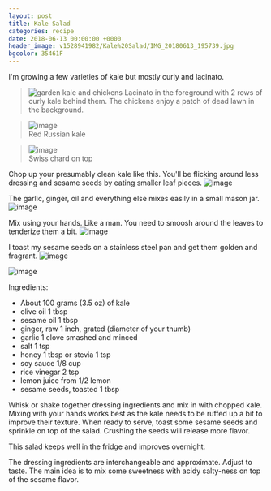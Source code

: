 ```yaml
---  
layout: post  
title: Kale Salad  
categories: recipe  
date: 2018-06-13 00:00:00 +0000  
header_image: v1528941982/Kale%20Salad/IMG_20180613_195739.jpg  
bgcolor: 35461F  
---    
```

 I'm growing a few varieties of kale but mostly curly and lacinato.

>![garden kale and chickens](http://res.cloudinary.com/brauntrutta/image/upload/c_scale,w_1250/v1528942079/Kale%20Salad/IMG_20180613_192758.jpg)
>Lacinato in the foreground with 2 rows of curly kale behind them. The chickens enjoy a patch of dead lawn in the background.
 
>![image](http://res.cloudinary.com/brauntrutta/image/upload/c_scale,e_auto_saturation,w_1250,z_1.6/v1528941917/Kale%20Salad/IMG_20180613_192814.jpg)  
>Red Russian kale

>![image](http://res.cloudinary.com/brauntrutta/image/upload/c_scale,e_auto_saturation,w_1250/v1528941809/Kale%20Salad/IMG_20180613_193215.jpg)  
  >Swiss chard on top
  
 Chop up your presumably clean kale like this. You'll be flicking around less dressing and sesame seeds by eating smaller leaf pieces.
![image](http://res.cloudinary.com/brauntrutta/image/upload/c_scale,w_1250/v1528942155/Kale%20Salad/MVIMG_20180613_200123.jpg)  

The garlic, ginger, oil and everything else mixes easily in a small mason jar.
![image](http://res.cloudinary.com/brauntrutta/image/upload/c_scale,w_1200/v1529521583/Kale%20Salad/IMG_20180619_211547.jpg)

Mix using your hands. Like a man. You need to smoosh around the leaves to tenderize them a bit.
![image](http://res.cloudinary.com/brauntrutta/image/upload/c_scale,w_1200/v1529521584/Kale%20Salad/IMG_20180619_212143.jpg)

I toast my sesame seeds on a stainless steel pan and get them golden and fragrant.
![image](http://res.cloudinary.com/brauntrutta/image/upload/c_scale,e_auto_brightness,w_1200/v1529543829/Kale%20Salad/MVIMG_20180614_073013.jpg)

![image](http://res.cloudinary.com/brauntrutta/image/upload/c_scale,w_1200/v1529521584/Kale%20Salad/IMG_20180619_213145.jpg)

Ingredients:

 - About 100 grams (3.5 oz) of kale
 - olive oil 1 tbsp
 - sesame oil 1 tbsp
 - ginger, raw 1 inch, grated (diameter of your thumb)
 - garlic 1 clove smashed and minced
 - salt 1 tsp
 - honey 1 tbsp or stevia 1 tsp
 - soy sauce 1/8 cup
 - rice vinegar 2 tsp
 - lemon juice from 1/2 lemon
 - sesame seeds, toasted 1 tbsp

Whisk or shake together dressing ingredients and mix in with chopped kale. Mixing with your hands works best as the kale needs to be ruffed up a bit to improve their texture. When ready to serve, toast some sesame seeds and sprinkle on top of the salad. Crushing the seeds will release more flavor.

This salad keeps well in the fridge and improves overnight.

The dressing ingredients are interchangeable and approximate. Adjust to taste. The main idea is to mix some sweetness with acidy salty-ness on top of the sesame flavor.

<!--stackedit_data:
eyJoaXN0b3J5IjpbODIwMzgyOTk1LC0yNTkxMDYwMTAsLTEzMj
gwMDI5ODIsNDcyMzc3ODAyLDkwNDgzNzAxMywtMTIxODkyOTYz
OSwtMTA2MjY4NTc1MiwyMDA1NDg5NjcyLDE4MjY5MDE2OTEsMT
c3MDYwNTA0NF19
-->
